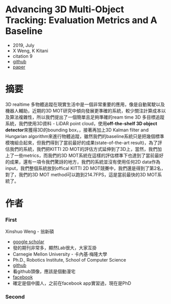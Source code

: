 # Advancing 3D Multi-Object Tracking: Evaluation Metrics and A Baseline
* 2019, July
* X Weng, K Kitani
* citation 9
* [github](https://github.com/xinshuoweng/AB3DMOT)
* [paper](https://arxiv.org/abs/1907.03961)

# 摘要
3D realtime 多物體追蹤在現實生活中是一個非常重要的應用，像是自動駕駛以及機器人輔助，近期的3D MOT研究中傾向發展更準確的系統，較少關注計算成本以及算法複雜性，所以我們提出了一個簡單且足夠準確的ream time 3D 多目標追蹤系統，我們使用3D資料 - LiDAR point cloud，使用**off-the-shelf 3D object detector**來獲得3D的bounding box，，接著再加上3D Kalman filter and Hungarian algorithm來進行物體追蹤，雖然我們的baseline系統只是把幾個標準模塊組合起來，但我們得到了當前最好的成果(state-of-the-art result)，為了評估我們的系統，我們把KITTI 2D MOT的評估方式延伸到了3D上，當然，我們加上了一些metrics，而我們的3D MOT系統在這樣的評估標準下也達到了當前最好的成果，還有一項令我們驚訝的地方，我們的系統並沒有使用任何2D data作為input，我們整個系統放到offical KITTI 2D MOT競賽中，我們還是得到了第2名，對了，我們的3D MOT method可以跑到214.7FPS，這是當前最快的3D MOT系統了。

# 作者
### First
Xinshuo Weng - 翁新碩
* [google scholar](https://scholar.google.com/citations?user=dthSEsoAAAAJ&hl=en)
* 發的期刊非常多，顯然Lab很大，大家互掛
* Carnegie Mellon University - 卡內基·梅隆大學
* Ph.D., Robotics Institute, School of Computer Science
* [github](https://github.com/xinshuoweng)
* 看github頭像，應該是個動漫宅
* [facebook](https://www.facebook.com/wengxinshuo)
* 確定是個中國人，之前在facebook app實習過，現在是PhD

### Second

